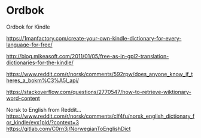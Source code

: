 # Ordbok

Ordbok for Kindle

<https://1manfactory.com/create-your-own-kindle-dictionary-for-every-language-for-free/>

<http://blog.mikeasoft.com/2011/01/05/free-as-in-gpl2-translation-dictionaries-for-the-kindle/>

<https://www.reddit.com/r/norsk/comments/592rpw/does_anyone_know_if_theres_a_bokm%C3%A5l_api/>

<https://stackoverflow.com/questions/2770547/how-to-retrieve-wiktionary-word-content>


Norsk to English from Reddit...
<https://www.reddit.com/r/norsk/comments/clf4fu/norsk_english_dictionary_for_kindle/evx1pld/?context=3>
<https://gitlab.com/C0rn3j/NorwegianToEnglishDict>
